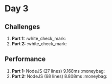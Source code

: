 # Day 3

## Challenges
<ol>
    <li><b>Part 1:</b> :white_check_mark:</li>
    <li><b>Part 2:</b> :white_check_mark:</li>
</ol>

## Performance
<ol>
    <li><b>Part 1:</b> NodeJS (27 lines) 9.168ms :moneybag:</li>
    <li><b>Part 2:</b> NodeJS (68 lines) 8.808ms :moneybag:</li>
</ol>